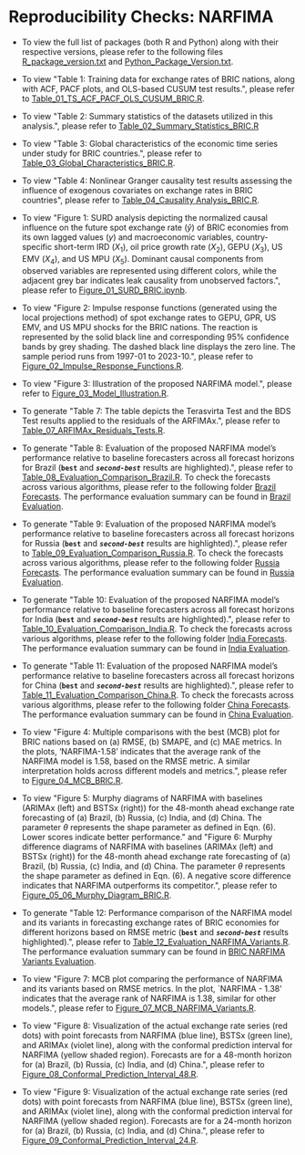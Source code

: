 # Reproducibility Checks: NARFIMA

* To view the full list of packages (both R and Python) along with their respective versions, please refer to the following files [R_package_version.txt](https://github.com/mad-stat/NARFIMA/blob/main/R_package_version.txt) and [Python_Package_Version.txt](https://github.com/mad-stat/NARFIMA/blob/main/Python_Package_Version.txt).

* To view "Table 1: Training data for exchange rates of BRIC nations, along with ACF, PACF plots, and OLS-based CUSUM test results.", please refer to [Table_01_TS_ACF_PACF_OLS_CUSUM_BRIC.R](https://github.com/mad-stat/NARFIMA/blob/main/Table_01_TS_ACF_PACF_OLS_CUSUM_BRIC.R).

* To view "Table 2: Summary statistics of the datasets utilized in this analysis.", please refer to [Table_02_Summary_Statistics_BRIC.R](https://github.com/mad-stat/NARFIMA/blob/main/Table_02_Summary_Statistics_BRIC.R)

* To view "Table 3: Global characteristics of the economic time series under study for BRIC countries.", please refer to [Table_03_Global_Characteristics_BRIC.R](https://github.com/mad-stat/NARFIMA/blob/main/Table_03_Global_Characteristics_BRIC.R).

* To view "Table 4: Nonlinear Granger causality test results assessing the influence of exogenous covariates on exchange rates in BRIC countries", please refer to [Table_04_Causality Analysis_BRIC.R](https://github.com/mad-stat/NARFIMA/blob/main/Table_04_Causality_Analysis_BRIC.R).

* To view "Figure 1: SURD analysis depicting the normalized causal influence on the future spot exchange rate ($\hat{y}$) of BRIC economies from its own lagged values ($y$) and macroeconomic variables, country-specific short-term IRD ($X_1$), oil price growth rate ($X_2$), GEPU ($X_3$), US EMV ($X_4$), and US MPU ($X_5$). Dominant causal components from observed variables are represented using different colors, while the adjacent grey bar indicates leak causality from unobserved factors.", please refer to [Figure_01_SURD_BRIC.ipynb](https://github.com/mad-stat/NARFIMA/blob/main/Figure_01_SURD_BRIC.ipynb).

* To view "Figure 2: Impulse response functions (generated using the local projections method) of spot exchange rates to GEPU, GPR, US EMV, and US MPU shocks for the BRIC nations. The reaction is represented by the solid black line and corresponding 95% confidence bands by grey shading. The dashed black line displays the zero line. The sample period runs from 1997-01 to 2023-10.", please refer to [Figure_02_Impulse_Response_Functions.R](https://github.com/mad-stat/NARFIMA/blob/main/Figure_02_Impulse_Response_Functions.R).

* To view "Figure 3: Illustration of the proposed NARFIMA model.", please refer to [Figure_03_Model_Illustration.R](https://github.com/mad-stat/NARFIMA/blob/main/Figure_03_Model_Illustration.R).

* To generate "Table 7: The table depicts the Terasvirta Test and the BDS Test results applied to the residuals of the ARFIMAx.", please refer to [Table_07_ARFIMAx_Residuals_Tests.R](https://github.com/mad-stat/NARFIMA/blob/main/Table_07_ARFIMAx_Residuals_Tests.R).

* To generate "Table 8: Evaluation of the proposed NARFIMA model’s performance relative to baseline forecasters across all forecast horizons for Brazil (**`best`** and ***`second-best`*** results are highlighted).", please refer to [Table_08_Evaluation_Comparison_Brazil.R](https://github.com/mad-stat/NARFIMA/blob/main/Table_08_Evaluation_Comparison_Brazil.R). To check the forecasts across various algorithms, please refer to the following folder [Brazil Forecasts](https://github.com/mad-stat/NARFIMA/tree/main/Dataset/Dataset_Model_Forecasts/Brazil). The performance evaluation summary can be found in [Brazil Evaluation](https://github.com/mad-stat/NARFIMA/blob/main/Dataset/Dataset_Model_Evaluation/Brazil%20Evaluation.xlsx).

* To generate "Table 9: Evaluation of the proposed NARFIMA model’s performance relative to baseline forecasters across all forecast horizons for Russia (**`best`** and ***`second-best`*** results are highlighted).", please refer to [Table_09_Evaluation_Comparison_Russia.R](https://github.com/mad-stat/NARFIMA/blob/main/Table_09_Evaluation_Comparison_Russia.R). To check the forecasts across various algorithms, please refer to the following folder [Russia Forecasts](https://github.com/mad-stat/NARFIMA/tree/main/Dataset/Dataset_Model_Forecasts/Russia). The performance evaluation summary can be found in [Russia Evaluation](https://github.com/mad-stat/NARFIMA/blob/main/Dataset/Dataset_Model_Evaluation/Russia%20Evaluation.xlsx).

* To generate "Table 10: Evaluation of the proposed NARFIMA model’s performance relative to baseline forecasters across all forecast horizons for India (**`best`** and ***`second-best`*** results are highlighted).", please refer to [Table_10_Evaluation_Comparison_India.R](https://github.com/mad-stat/NARFIMA/blob/main/Table_10_Evaluation_Comparison_India.R). To check the forecasts across various algorithms, please refer to the following folder [India Forecasts](https://github.com/mad-stat/NARFIMA/tree/main/Dataset/Dataset_Model_Forecasts/India). The performance evaluation summary can be found in [India Evaluation](https://github.com/mad-stat/NARFIMA/blob/main/Dataset/Dataset_Model_Evaluation/India%20Evaluation.xlsx).

* To generate "Table 11: Evaluation of the proposed NARFIMA model’s performance relative to baseline forecasters across all forecast horizons for China (**`best`** and ***`second-best`*** results are highlighted).", please refer to [Table_11_Evaluation_Comparison_China.R](https://github.com/mad-stat/NARFIMA/blob/main/Table_11_Evaluation_Comparison_China.R). To check the forecasts across various algorithms, please refer to the following folder [China Forecasts](https://github.com/mad-stat/NARFIMA/tree/main/Dataset/Dataset_Model_Forecasts/Russia). The performance evaluation summary can be found in [China Evaluation](https://github.com/mad-stat/NARFIMA/blob/main/Dataset/Dataset_Model_Evaluation/China%20Evaluation.xlsx).

* To view "Figure 4: Multiple comparisons with the best (MCB) plot for BRIC nations based on (a) RMSE, (b) SMAPE, and (c) MAE metrics. In the plots, ‘NARFIMA-1.58’ indicates that the average rank of the NARFIMA model is 1.58, based on the RMSE metric. A similar interpretation holds across different models and metrics.", please refer to [Figure_04_MCB_BRIC.R](https://github.com/mad-stat/NARFIMA/blob/main/Figure_04_MCB_BRIC.R).

* To view "Figure 5: Murphy diagrams of NARFIMA with baselines (ARIMAx (left) and BSTSx (right)) for the 48-month ahead exchange rate forecasting of (a) Brazil, (b) Russia, (c) India, and (d) China. The parameter $\theta$ represents the shape parameter as defined in Eqn. (6). Lower scores indicate better performance." and "Figure 6: Murphy difference diagrams of NARFIMA with baselines (ARIMAx (left) and BSTSx (right)) for the 48-month ahead exchange rate forecasting of (a) Brazil, (b) Russia, (c) India, and (d) China. The parameter $\theta$ represents the shape parameter as defined in Eqn. (6). A negative score difference indicates that NARFIMA outperforms its competitor.", please refer to [Figure_05_06_Murphy_Diagram_BRIC.R](https://github.com/mad-stat/NARFIMA/blob/main/Figure_05_06_Murphy_Diagram_BRIC.R).

* To generate "Table 12: Performance comparison of the NARFIMA model and its variants in forecasting exchange rates of BRIC economies for different horizons based on RMSE metric (**`best`** and ***`second-best`*** results highlighted).", please refer to [Table_12_Evaluation_NARFIMA_Variants.R](https://github.com/mad-stat/NARFIMA/blob/main/Table_12_Evaluation_NARFIMA_Variants.R). The performance evaluation summary can be found in [BRIC NARFIMA Variants Evaluation](https://github.com/mad-stat/NARFIMA/blob/main/Dataset/Dataset_Model_Evaluation/BRIC%20NARFIMA%20Variants%20Evaluation.xlsx).

* To view "Figure 7: MCB plot comparing the performance of NARFIMA and its variants based on RMSE metrics. In the plot, `NARFIMA - 1.38' indicates that the average rank of NARFIMA is 1.38, similar for other models.", please refer to [Figure_07_MCB_NARFIMA_Variants.R](https://github.com/mad-stat/NARFIMA/blob/main/Figure_07_MCB_NARFIMA_Variants).

* To view "Figure 8: Visualization of the actual exchange rate series (red dots) with point forecasts from NARFIMA (blue line), BSTSx (green line), and ARIMAx (violet line), along with the conformal prediction interval for NARFIMA (yellow shaded region). Forecasts are for a 48-month horizon for (a) Brazil, (b) Russia, (c) India, and (d) China.", please refer to [Figure_08_Conformal_Prediction_Interval_48.R](https://github.com/mad-stat/NARFIMA/blob/main/Figure_08_Conformal_Prediction_Interval_48.R).

* To view "Figure 9: Visualization of the actual exchange rate series (red dots) with point forecasts from NARFIMA (blue line), BSTSx (green line), and ARIMAx (violet line), along with the conformal prediction interval for NARFIMA (yellow shaded region). Forecasts are for a 24-month horizon for (a) Brazil, (b) Russia, (c) India, and (d) China.", please refer to [Figure_09_Conformal_Prediction_Interval_24.R](https://github.com/mad-stat/NARFIMA/blob/main/Figure_09_Conformal_Prediction_Interval_24.R).

